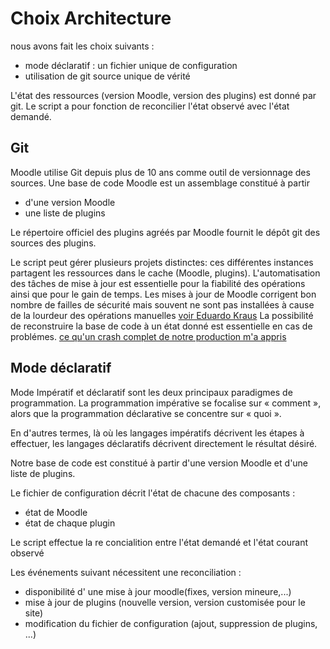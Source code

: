 # Choix Architecture

nous avons fait les choix suivants :
- mode déclaratif : un fichier unique de configuration
- utilisation de git source unique de vérité

L'état des ressources (version Moodle, version des plugins) est donné par git.
Le script a pour fonction de reconcilier l'état observé avec l'état demandé.

## Git

Moodle utilise Git depuis plus de 10 ans comme outil de versionnage des sources.
Une base de code Moodle est un assemblage constitué à partir 
- d'une version Moodle 
- une liste de plugins

Le répertoire officiel des plugins agréés par Moodle fournit le dépôt git des sources des plugins. 

Le script peut gérer plusieurs projets distinctes: ces différentes instances partagent les ressources dans le cache (Moodle, plugins).
L'automatisation des tâches de mise à jour est essentielle pour la fiabilité des opérations ainsi que pour le gain de temps.
Les mises à jour de Moodle corrigent bon nombre de failles de sécurité mais souvent ne sont pas installées à cause de la lourdeur des opérations manuelles [voir Eduardo Kraus](https://moodle.org/user/view.php?id=1428341&course=5)
La possibilité de reconstruire la base de code à un état donné est essentielle en cas de problémes.
[ce qu'un crash complet de notre production m'a appris](https://www.youtube.com/watch?v=IY3S4l81aB4)

## Mode déclaratif

Mode Impératif et déclaratif sont les deux principaux paradigmes de programmation. La programmation impérative se focalise sur « comment », alors que la programmation déclarative se concentre sur « quoi ».

En d'autres termes, là où les langages impératifs décrivent les étapes à effectuer, les langages déclaratifs décrivent directement le résultat désiré.

Notre base de code est constitué à partir d'une version Moodle et d'une liste de plugins.

Le fichier de configuration décrit l'état de chacune des composants :

- état de Moodle 
- état de chaque plugin

Le script effectue la re concialition entre l'état demandé et l'état courant observé

Les événements suivant nécessitent une reconciliation :
- disponibilité d' une mise à jour moodle(fixes, version mineure,...)
- mise à jour de plugins (nouvelle version, version customisée pour le site)
- modification du fichier de configuration (ajout, suppression de plugins, ...)
